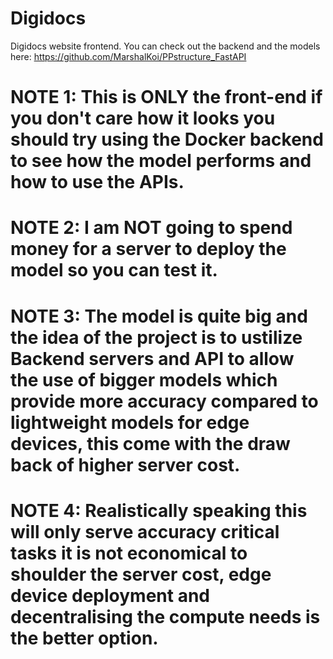 # Digidocs
Digidocs website frontend.
You can check out the backend and the models here: https://github.com/MarshalKoi/PPstructure_FastAPI

# NOTE 1: This is ONLY the front-end if you don't care how it looks you should try using the Docker backend to see how the model performs and how to use the APIs.
# NOTE 2: I am NOT going to spend money for a server to deploy the model so you can test it.
# NOTE 3: The model is quite big and the idea of the project is to ustilize Backend servers and API to allow the use of bigger models which provide more accuracy compared to lightweight models for edge devices, this come with the draw back of higher server cost. 
# NOTE 4: Realistically speaking this will only serve accuracy critical tasks it is not economical to shoulder the server cost, edge device deployment and decentralising the compute needs is the better option. 
